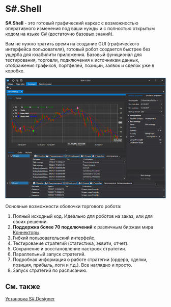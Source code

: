 # S\#.Shell

**S\#.Shell** \- это готовый графический каркас с возможностью оперативного изменения под ваши нужды и с полностью открытым кодом на языке C\# (достаточно базовых знаний). 

Вам не нужно тратить время на создание GUI (графического интерфейса пользователя), готовый робот создается быстрее без ущерба для юзабилити приложения. Базовый функционал для тестирования, торговли, подключения к источникам данных, отображения графиков, портфелей, позиций, заявок и сделок уже в коробке.

![Shell Title 00](../images/Shell_Title_00.png)

Основные возможности оболочки торгового робота:

1. Полный исходный код. Идеально для роботов на заказ, или для своих решений.
2. **Поддержка более 70 подключений** к различным биржам мира [Коннекторы](API_Connectors.md).
3. Гибкий пользовательский интерфейс.
4. Тестирование стратегий (статистика, эквити, отчет).
5. Сохранение и восстановление настроек стратегии.
6. Параллельный запуск стратегий.
7. Подробная информация о работе стратегии (ордера, сделки, позиция, прибыль, логи и т.д.). Все наглядно и просто.
8. Запуск стратегий по расписанию.

## См. также

[Установка S\#.Designer](Designer_Installation.md)
